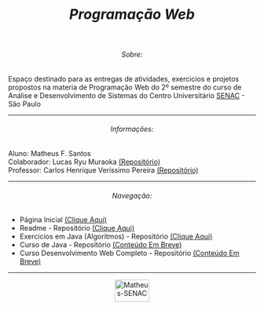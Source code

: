 <header>
  <h1 align="center"><em>Programação Web</em></h1>
</header>

<section>
  <h6 align="center">Sobre:</h6>
  <p>
    Espaço destinado para as entregas de atividades, exercicios e projetos
    propostos na materia de Programação Web do 2º semestre do curso de Análise e Desenvolvimento de Sistemas do Centro Universitário <a href="https://www.sp.senac.br/" target="_blank">SENAC</a> - São Paulo
  </p>
</section>

<hr>

<section>
  <h6 align="center">Informações:</h6>
  <p>
      Aluno: Matheus F. Santos<br>
      Colaborador: Lucas Ryu Muraoka <a  href="https://github.com/LucasRyuMuraoka" target="_blank">(Repositório)</a><br>
      Professor: Carlos Henrique Veríssimo Pereira <a href="https://github.com/ProfCarlosVerissimo" target="_blank">(Repositório)</a>
  </p>
</section>

<hr>

<section>
  <h6 align="center">Navegação:</h6>
  <nav>
    <ul>
      <li>Página Inicial <a href="https://github.com/Matheus-FSantos" target="_blank">(Clique Aqui)</a></li>
      <li>Readme - Repositório <a href="https://github.com/Matheus-FSantos/Matheus-FSantos" target="_blank">(Clique Aqui)</a></li>
      <li>Exercicios em Java (Algoritmos) - Repositório <a href="https://github.com/Matheus-FSantos/ExerciciosJava" target="_blank">(Clique Aqui)</a></li>
      <li>Curso de Java - Repositório <a href="https://github.com/Matheus-FSantos/Curso-de-Java-Udemy" target="_blank">(Conteúdo Em Breve)</a></li>
      <li>Curso Desenvolvimento Web Completo - Repositório <a href="https://github.com/Matheus-FSantos/curso-desenvolvimeto-web-completo-udemy/" targer="_blank">(Conteúdo Em Breve)</a></li>
    </ul>
  </nav>
</section>

<hr>

<section align="center">
  <a href="https://www.sp.senac.br/" target="_blank">
    <img alt="Matheus-SENAC" height="45" width="70" src="https://logodownload.org/wp-content/uploads/2014/10/senac-logo-4.png">
  </a>
</section>
